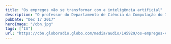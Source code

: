 ```yaml
---
title: "Os empregos vão se transformar com a inteligência artificial"
description: "O professor do Departamento de Ciência da Computação do Instituto Multidisciplinar da UFRRJ, leandro Alvim, falou sobre o 'behavioral targeting', que é um conceito do marketing que utiliza a inteligência artificial. O professor utiliza o mecanismo em um site de comparação de preços. Segundo ele, o recurso é bom para a empresa e para o usuário."
pubDate: "Dec 17 2017"
heroImage: "/cbn.jpg"
tags: ["IA"]
url: "https://cbn.globoradio.globo.com/media/audio/145929/os-empregos-vao-se-transformar-com-inteligencia-ar.htm"
---
```

